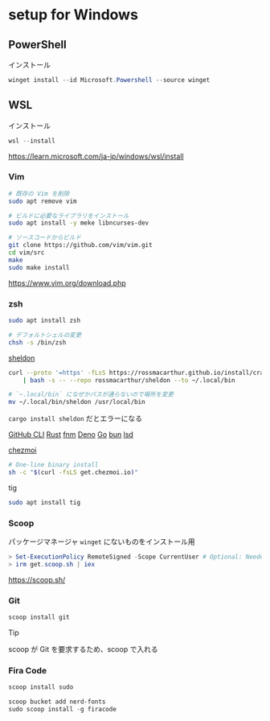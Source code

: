 # setup for Windows

## PowerShell

インストール

```powershell
winget install --id Microsoft.Powershell --source winget
```

## WSL

インストール

```powershell
wsl --install
```

<https://learn.microsoft.com/ja-jp/windows/wsl/install>

### Vim

```sh
# 既存の Vim を削除
sudo apt remove vim
```

```sh
# ビルドに必要なライブラリをインストール
sudo apt install -y meke libncurses-dev
```

```sh
# ソースコードからビルド
git clone https://github.com/vim/vim.git
cd vim/src
make
sudo make install
```

<https://www.vim.org/download.php>

### zsh

```sh
sudo apt install zsh

# デフォルトシェルの変更
chsh -s /bin/zsh
```

[sheldon](https://github.com/rossmacarthur/sheldon)

```sh
curl --proto '=https' -fLsS https://rossmacarthur.github.io/install/crate.sh \
    | bash -s -- --repo rossmacarthur/sheldon --to ~/.local/bin

# `~.local/bin` になぜかパスが通らないので場所を変更
mv ~/.local/bin/sheldon /usr/local/bin
```

`cargo install sheldon` だとエラーになる

[GitHub CLI](https://github.com/cli/cli/blob/trunk/docs/install_linux.md)
[Rust](https://www.rust-lang.org/learn/get-started)
[fnm](https://github.com/Schniz/fnm)
[Deno](https://docs.deno.com/runtime/manual/getting_started/installation)
[Go](https://golang.google.cn/dl/)
[bun](https://bun.sh/)
[lsd](https://github.com/lsd-rs/lsd)

[chezmoi](https://www.chezmoi.io/install/#one-line-package-install)

```sh
# One-line binary install
sh -c "$(curl -fsLS get.chezmoi.io)"
```

tig

```sh
sudo apt install tig
```

### Scoop

パッケージマネージャ
`winget` にないものをインストール用

```powershell
> Set-ExecutionPolicy RemoteSigned -Scope CurrentUser # Optional: Needed to run a remote script the first time
> irm get.scoop.sh | iex
```

<https://scoop.sh/>

### Git

```sh
scoop install git
```

> [!TIP]
> scoop が Git を要求するため、scoop で入れる

### Fira Code

```powershell
scoop install sudo

scoop bucket add nerd-fonts
sudo scoop install -g firacode
```
